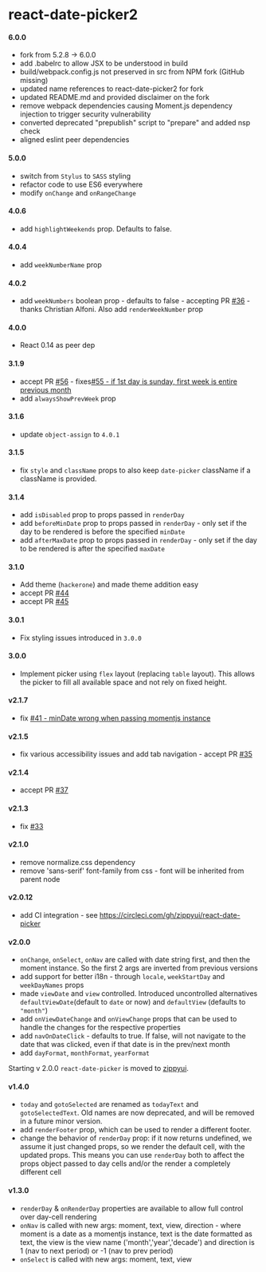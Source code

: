 react-date-picker2
==================

#### 6.0.0

  * fork from 5.2.8 -> 6.0.0
  * add .babelrc to allow JSX to be understood in build
  * build/webpack.config.js not preserved in src from NPM fork (GitHub missing)
  * updated name references to react-date-picker2 for fork
  * updated README.md and provided disclaimer on the fork
  * remove webpack dependencies causing Moment.js dependency injection to trigger security vulnerability
  * converted deprecated "prepublish" script to "prepare" and added nsp check
  * aligned eslint peer dependencies

#### 5.0.0

 * switch from `Stylus` to `SASS` styling
 * refactor code to use ES6 everywhere
 * modify `onChange` and `onRangeChange`

#### 4.0.6 
 * add `highlightWeekends` prop. Defaults to false.

#### 4.0.4
 * add `weekNumberName` prop
 
#### 4.0.2 
 * add `weekNumbers` boolean prop - defaults to false - accepting PR [#36](https://github.com/zippyui/react-date-picker/pull/36) - thanks Christian Alfoni. Also add `renderWeekNumber` prop

#### 4.0.0
 * React 0.14 as peer dep
 
#### 3.1.9
 * accept PR [#56](https://github.com/zippyui/react-date-picker/pull/56) - fixes[#55 - if 1st day is sunday, first week is entire previous month](https://github.com/zippyui/react-date-picker/issues/55)
 * add `alwaysShowPrevWeek` prop

#### 3.1.6
 * update `object-assign` to `4.0.1`
 
#### 3.1.5
 * fix `style` and `className` props to also keep `date-picker` className if a className is provided.
 
#### 3.1.4
 * add `isDisabled` prop to props passed in `renderDay`
 * add `beforeMinDate` prop to props passed in `renderDay` - only set if the day to be rendered is before the specified `minDate`
 * add `afterMaxDate` prop to props passed in `renderDay` - only set if the day to be rendered is after the specified `maxDate`

#### 3.1.0
 * Add theme (`hackerone`) and made theme addition easy
 * accept PR [#44](https://github.com/zippyui/react-date-picker/pull/44)
 * accept PR [#45](https://github.com/zippyui/react-date-picker/pull/45)
 
#### 3.0.1
 * Fix styling issues introduced in `3.0.0`
 
#### 3.0.0
 * Implement picker using `flex` layout (replacing `table` layout). This allows the picker to fill all available space and not rely on fixed height.

#### v2.1.7

 * fix [#41 - minDate wrong when passing momentjs instance](https://github.com/zippyui/react-date-picker/issues/41)

#### v2.1.5

 * fix various accessibility issues and add tab navigation - accept PR [#35](https://github.com/zippyui/react-date-picker/pull/35)

#### v2.1.4

 * accept PR [#37](https://github.com/zippyui/react-date-picker/pull/37)

#### v2.1.3

 * fix [#33](https://github.com/zippyui/react-date-picker/issues/33)

#### v2.1.0

 * remove normalize.css dependency
 * remove 'sans-serif'  font-family from css - font will be inherited from parent node

#### v2.0.12

 * add CI integration - see https://circleci.com/gh/zippyui/react-date-picker

#### v2.0.0

 * `onChange`, `onSelect`, `onNav` are called with date string first, and then the moment instance. So the first 2 args are inverted from previous versions
 * add support for better i18n - through `locale`, `weekStartDay` and `weekDayNames` props
 * made `viewDate` and `view` controlled. Introduced uncontrolled alternatives `defaultViewDate`(default to `date` or now) and `defaultView` (defaults to `"month"`)
 * add `onViewDateChange` and `onViewChange` props that can be used to handle the changes for the respective properties
 * add `navOnDateClick` - defaults to true. If false, will not navigate to the date that was clicked, even if that date is in the prev/next month
 * add `dayFormat`, `monthFormat`, `yearFormat`

Starting v 2.0.0 `react-date-picker` is moved to [zippyui](http://github.com/zippyui).

#### v1.4.0

 * `today` and `gotoSelected` are renamed as `todayText` and `gotoSelectedText`. Old names are now deprecated, and will be removed in a future minor version.
 * add `renderFooter` prop, which can be used to render a different footer.
 * change the behavior of `renderDay` prop: if it now returns undefined, we assume it just changed props, so we render the default cell, with the updated props. This means you can use `renderDay` both to affect the props object passed to day cells and/or the render a completely different cell

#### v1.3.0
 * `renderDay` & `onRenderDay` properties are available to allow full control over day-cell rendering
 * `onNav` is called with new args: moment, text, view, direction - where moment is a date as a momentjs instance, text is the date formatted as text, the view is the view name ('month','year','decade') and direction is 1 (nav to next period) or -1 (nav to prev period)
 * `onSelect` is called with new args: moment, text, view
